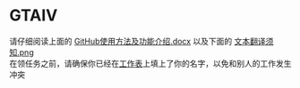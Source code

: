 # GTAIV
请仔细阅读上面的 [GitHub使用方法及功能介绍.docx](./Github使用方法及功能介绍.docx) 以及下面的 [文本翻译须知.png](./文本翻译须知.png)
<br>
在领任务之前，请确保你已经在[工作表](https://docs.qq.com/sheet/DWmlST1dCcXp1TVJx?preview_token=&tdsourcetag=s_qq_aiomsg&tab=BB08J3&c=B3A0B0)上填上了你的名字，以免和别人的工作发生冲突
